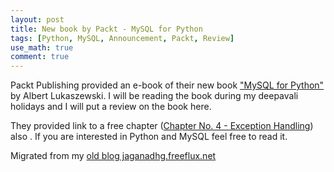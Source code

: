 ```yaml
---
layout: post
title: New book by Packt - MySQL for Python
tags: [Python, MySQL, Announcement, Packt, Review]
use_math: true
comment: true
---
```

Packt Publishing provided an e-book of their new book ["MySQL for Python"](http://link.packtpub.com/68ats1) by Albert Lukaszewski. I will be reading the book during my deepavali holidays and I will put a review on the book here. 

They provided link to a free chapter ([Chapter No. 4 - Exception Handling](http://link.packtpub.com/68ats1)) also . If you are interested in Python and MySQL feel free to read it. 


Migrated from my [old blog jaganadhg.freeflux.net](https://web.archive.org/web/20160323193721/http://jaganadhg.freeflux.net/blog)
